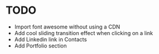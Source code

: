 # TODO
- Import font awesome without using a CDN
- Add cool sliding transition effect when clicking on a link
- Add Linkedin link in Contacts
- Add Portfolio section
